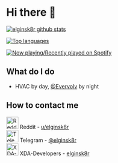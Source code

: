 # Hi there 👋
[![elginsk8r github stats](https://github-readme-stats.vercel.app/api?username=elginsk8r&show_icons=true&include_all_commits=true&theme=tokyonight)](https://github.com/elginsk8r)

[![Top languages](https://github-readme-stats.vercel.app/api/top-langs/?username=elginsk8r&layout=compact&langs_count=10&theme=tokyonight)](https://github.com/elginsk8r)

[![Now playing/Recently played on Spotify](https://spotify-github-profile.vercel.app/api/view?uid=2244v76xbg3ngtcv7abttdu6q&cover_image=true&theme=default)](https://github.com/kittinan/spotify-github-profile)

## What do I do
- HVAC by day, [@Evervolv](https://github.com/Evervolv) by night

## How to contact me
<img src="https://www.vectorlogo.zone/logos/reddit/reddit-icon.svg" alt="Reddit" width="32"/> Reddit - [u/elginsk8r](https://reddit.com/u/elginsk8r)<br>
<img src="https://www.vectorlogo.zone/logos/telegram/telegram-icon.svg" alt="Telegram" width="32"/> Telegram - [@elginsk8r](https://t.me/elginsk8r)<br>
<img src="https://www.svgrepo.com/show/331651/xda-developers.svg" alt="XDA-Developers" width="32"/> XDA-Developers - [elginsk8r](https://forum.xda-developers.com/m/elginsk8r.3450227)
